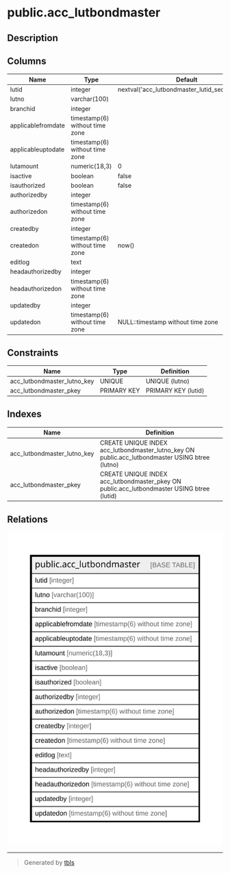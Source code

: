 # public.acc_lutbondmaster

## Description

## Columns

| Name | Type | Default | Nullable | Children | Parents | Comment |
| ---- | ---- | ------- | -------- | -------- | ------- | ------- |
| lutid | integer | nextval('acc_lutbondmaster_lutid_seq'::regclass) | false |  |  |  |
| lutno | varchar(100) |  | true |  |  |  |
| branchid | integer |  | true |  |  |  |
| applicablefromdate | timestamp(6) without time zone |  | true |  |  |  |
| applicableuptodate | timestamp(6) without time zone |  | true |  |  |  |
| lutamount | numeric(18,3) | 0 | true |  |  |  |
| isactive | boolean | false | true |  |  |  |
| isauthorized | boolean | false | true |  |  |  |
| authorizedby | integer |  | true |  |  |  |
| authorizedon | timestamp(6) without time zone |  | true |  |  |  |
| createdby | integer |  | true |  |  |  |
| createdon | timestamp(6) without time zone | now() | true |  |  |  |
| editlog | text |  | true |  |  |  |
| headauthorizedby | integer |  | true |  |  |  |
| headauthorizedon | timestamp(6) without time zone |  | true |  |  |  |
| updatedby | integer |  | true |  |  |  |
| updatedon | timestamp(6) without time zone | NULL::timestamp without time zone | true |  |  |  |

## Constraints

| Name | Type | Definition |
| ---- | ---- | ---------- |
| acc_lutbondmaster_lutno_key | UNIQUE | UNIQUE (lutno) |
| acc_lutbondmaster_pkey | PRIMARY KEY | PRIMARY KEY (lutid) |

## Indexes

| Name | Definition |
| ---- | ---------- |
| acc_lutbondmaster_lutno_key | CREATE UNIQUE INDEX acc_lutbondmaster_lutno_key ON public.acc_lutbondmaster USING btree (lutno) |
| acc_lutbondmaster_pkey | CREATE UNIQUE INDEX acc_lutbondmaster_pkey ON public.acc_lutbondmaster USING btree (lutid) |

## Relations

![er](public.acc_lutbondmaster.svg)

---

> Generated by [tbls](https://github.com/k1LoW/tbls)
